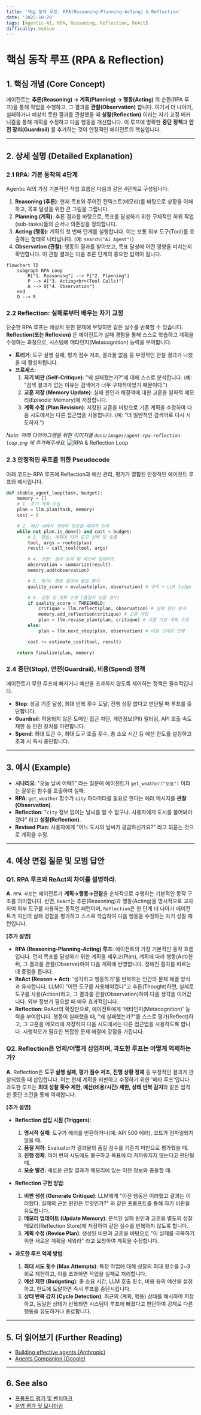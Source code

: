 ```yaml
---
title: '핵심 동작 루프: RPA(Reasoning-Planning-Acting) & Reflection'
date: '2025-10-29'
tags: [Agentic-AI, RPA, Reasoning, Reflection, ReAct]
difficulty: medium
---
```


# 핵심 동작 루프 (RPA & Reflection)

## 1. 핵심 개념 (Core Concept)

에이전트는 **추론(Reasoning) → 계획(Planning) → 행동(Acting)** 의 순환(RPA 루프)을 통해 작업을 수행하고, 그 결과를 **관찰(Observation)** 합니다. 여기서 더 나아가, 실패하거나 예상치 못한 결과를 관찰했을 때 **성찰(Reflection)** 이라는 자기 교정 메커니즘을 통해 계획을 수정하고 다음 행동을 개선합니다. 이 루프에 명확한 **중단 정책**과 **안전 장치(Guardrail)** 를 추가하는 것이 안정적인 에이전트의 핵심입니다.

______________________________________________________________________

## 2. 상세 설명 (Detailed Explanation)

### 2.1 RPA: 기본 동작의 4단계

Agentic AI의 가장 기본적인 작업 흐름은 다음과 같은 4단계로 구성됩니다.

1. **Reasoning (추론)**: 현재 목표와 주어진 컨텍스트(메모리)를 바탕으로 상황을 이해하고, 목표 달성을 위한 큰 그림을 그립니다.
1. **Planning (계획)**: 추론 결과를 바탕으로, 목표를 달성하기 위한 구체적인 하위 작업(sub-tasks)들의 순서나 의존성을 정의합니다.
1. **Acting (행동)**: 계획의 첫 번째 단계를 실행합니다. 이는 보통 외부 도구(Tool)를 호출하는 형태로 나타납니다. (예: `search("AI Agent")`)
1. **Observation (관찰)**: 행동의 결과를 받아보고, 목표 달성에 어떤 영향을 미치는지 확인합니다. 이 관찰 결과는 다음 추론 단계의 중요한 입력이 됩니다.

```mermaid
flowchart TD
    subgraph RPA Loop
        R["1. Reasoning"] --> P["2. Planning"]
        P --> A["3. Acting<br>(Tool Calls)"]
        A --> O["4. Observation"]
    end
    O --> R
```

### 2.2 Reflection: 실패로부터 배우는 자기 교정

단순한 RPA 루프는 예상치 못한 문제에 부딪히면 같은 실수를 반복할 수 있습니다. **Reflection(또는 Reflexion)** 은 에이전트가 실패 경험을 통해 스스로 학습하고 계획을 수정하는 과정으로, 시스템에 메타인지(Metacognition) 능력을 부여합니다.

- **트리거**: 도구 실행 실패, 평가 점수 저조, 결과물 없음 등 부정적인 관찰 결과가 나왔을 때 활성화됩니다.
- **프로세스**:
  1. **자기 비판 (Self-Critique)**: "왜 실패했는가?"에 대해 스스로 분석합니다. (예: "검색 결과가 없는 이유는 검색어가 너무 구체적이었기 때문이다.")
  1. **교훈 저장 (Memory Update)**: 실패 원인과 해결책에 대한 교훈을 일화적 메모리(Episodic Memory)에 저장합니다.
  1. **계획 수정 (Plan Revision)**: 저장된 교훈을 바탕으로 기존 계획을 수정하여 다음 시도에서는 다른 접근법을 사용합니다. (예: "더 일반적인 검색어로 다시 시도하자.")

*Note: 아래 다이어그램을 위한 이미지를 `docs/images/agent-rpa-reflection-loop.png` 에 추가해주세요.*
![RPA & Reflection Loop](../../images/agent-rpa-reflection-loop.png)

### 2.3 안정적인 루프를 위한 Pseudocode

아래 코드는 RPA 루프에 Reflection과 예산 관리, 평가가 결합된 안정적인 에이전트 루프의 예시입니다.

```python
def stable_agent_loop(task, budget):
    memory = []
    # 1. 초기 계획 수립
    plan = llm.plan(task, memory)
    cost = 0

    # 2. 예산 내에서 계획이 완료될 때까지 반복
    while not plan.is_done() and cost < budget:
        # 3. 행동: 계획에 따라 도구 선택 및 호출
        tool, args = route(plan)
        result = call_tool(tool, args)

        # 4. 관찰: 결과 요약 및 메모리 업데이트
        observation = summarize(result)
        memory.add(observation)

        # 5. 평가: 행동 결과의 품질 평가
        quality_score = evaluate(plan, observation) # 규칙 + LLM Judge

        # 6. 성찰 및 계획 수정 (품질이 낮을 경우)
        if quality_score < THRESHOLD:
            critique = llm.reflect(plan, observation) # 실패 원인 분석
            memory.add_reflection(critique) # 교훈 저장
            plan = llm.revise_plan(plan, critique) # 교훈 기반 계획 수정
        else:
            plan = llm.next_step(plan, observation) # 다음 단계로 진행

        cost += estimate_cost(tool, result)

    return finalize(plan, memory)
```

### 2.4 중단(Stop), 안전(Guardrail), 비용(Spend) 정책

에이전트가 무한 루프에 빠지거나 예산을 초과하지 않도록 제어하는 정책은 필수적입니다.

- **Stop**: 성공 기준 달성, 최대 반복 횟수 도달, 진행 상황 없다고 판단될 때 루프를 중단합니다.
- **Guardrail**: 허용되지 않은 도메인 접근 차단, 개인정보(PII) 필터링, API 호출 속도 제한 등 안전 장치를 마련합니다.
- **Spend**: 최대 토큰 수, 최대 도구 호출 횟수, 총 소요 시간 등 예산 한도를 설정하고 초과 시 즉시 중단합니다.

______________________________________________________________________

## 3. 예시 (Example)

- **시나리오**: "오늘 날씨 어때?" 라는 질문에 에이전트가 `get_weather("오늘")` 이라는 잘못된 함수를 호출하여 실패.
- **RPA**: `get_weather` 함수가 `city` 파라미터를 필요로 한다는 에러 메시지를 **관찰(Observation)**.
- **Reflection**: "`city` 정보 없이는 날씨를 알 수 없구나. 사용자에게 도시를 물어봐야겠다" 라고 **성찰(Reflection)**.
- **Revised Plan**: 사용자에게 "어느 도시의 날씨가 궁금하신가요?" 라고 되묻는 것으로 계획을 수정.

______________________________________________________________________

## 4. 예상 면접 질문 및 모범 답안

### Q1. RPA 루프와 ReAct의 차이를 설명하라.

**A.** `RPA 루프`는 에이전트가 **계획→행동→관찰**을 순차적으로 수행하는 기본적인 동작 구조를 의미합니다. 반면, `ReAct`는 추론(Reasoning)과 행동(Acting)을 명시적으로 교차하여 외부 도구를 사용하는 동적인 패턴이며, `Reflection`은 한 단계 더 나아가 에이전트가 자신의 실패 경험을 평가하고 스스로 학습하여 다음 행동을 수정하는 자기 성찰 패턴입니다.

**\[추가 설명\]**

- **RPA (Reasoning-Planning-Acting) 루프**: 에이전트의 가장 기본적인 동작 흐름입니다. 먼저 목표를 달성하기 위한 계획을 세우고(Plan), 계획에 따라 행동(Act)한 뒤, 그 결과를 관찰(Observe)하여 다음 계획에 반영합니다. 정해진 절차를 따르는 데 중점을 둡니다.
- **ReAct (Reason + Act)**: '생각하고 행동하기'를 반복하는 인간의 문제 해결 방식과 유사합니다. LLM이 "어떤 도구를 사용해야겠다"고 추론(Thought)하면, 실제로 도구를 사용(Action)하고, 그 결과를 관찰(Observation)하여 다음 생각을 이어갑니다. 외부 정보가 필요할 때 매우 효과적입니다.
- **Reflection**: ReAct의 확장판으로, 에이전트에게 '메타인지(Metacognition)' 능력을 부여합니다. 행동이 실패했을 때, "왜 실패했는가?"를 스스로 평가(Reflect)하고, 그 교훈을 메모리에 저장하여 다음 시도에서는 다른 접근법을 사용하도록 합니다. 시행착오가 필요한 복잡한 문제 해결에 강점을 가집니다.

### Q2. Reflection은 언제/어떻게 삽입하며, 과도한 루프는 어떻게 억제하는가?

**A.** Reflection은 **도구 실행 실패, 평가 점수 저조, 진행 상황 정체** 등 부정적인 결과가 관찰되었을 때 삽입합니다. 이는 현재 계획을 비판하고 수정하기 위한 '메타 루프'입니다. 과도한 루프는 **최대 성찰 횟수 제한, 예산(비용/시간) 제한, 상태 반복 감지**와 같은 엄격한 중단 조건을 통해 억제합니다.

**\[추가 설명\]**

- **Reflection 삽입 시점 (Triggers)**:

  1. **명시적 실패**: 도구가 에러를 반환하거나(예: API 500 에러), 코드가 컴파일되지 않을 때.
  1. **품질 저하**: Evaluator가 결과물의 품질 점수를 기준치 미만으로 평가했을 때.
  1. **진행 정체**: 여러 번의 시도에도 불구하고 목표에 더 가까워지지 않는다고 판단될 때.
  1. **모순 발견**: 새로운 관찰 결과가 메모리에 있는 이전 정보와 충돌할 때.

- **Reflection 구현 방법**:

  1. **비판 생성 (Generate Critique)**: LLM에게 "이전 행동은 이러했고 결과는 이러했다. 실패의 근본 원인은 무엇인가?" 와 같은 프롬프트를 통해 자기 비판을 유도합니다.
  1. **메모리 업데이트 (Update Memory)**: 분석된 실패 원인과 교훈을 별도의 성찰 메모리(Reflection Store)에 저장하여 같은 실수를 반복하지 않도록 합니다.
  1. **계획 수정 (Revise Plan)**: 생성된 비판과 교훈을 바탕으로 "이 실패를 극복하기 위한 새로운 계획을 세워라" 라고 요청하여 계획을 수정합니다.

- **과도한 루프 억제 방법**:

  1. **최대 시도 횟수 (Max Attempts)**: 특정 작업에 대해 성찰의 최대 횟수를 2~3회로 제한하고, 이를 초과하면 작업을 실패로 처리합니다.
  1. **예산 제한 (Budgeting)**: 총 소요 시간, LLM 호출 횟수, 비용 등의 예산을 설정하고, 한도에 도달하면 즉시 루프를 중단시킵니다.
  1. **상태 반복 감지 (Cycle Detection)**: 최근의 (계획, 행동) 상태를 해시하여 저장하고, 동일한 상태가 반복되면 시스템이 루프에 빠졌다고 판단하여 강제로 다른 행동을 유도하거나 종료합니다.

______________________________________________________________________

## 5. 더 읽어보기 (Further Reading)

- [Building effective agents (Anthropic)](/docs/references/anthropic/building-effective-agents.md)
- [Agents Companion (Google)](/docs/references/google/Agents_Companion_v2.pdf)

______________________________________________________________________

## 6. See also

- [프롬프트 평가 및 벤치마크](../5-5-%ED%94%84%EB%A1%AC%ED%94%84%ED%8A%B8-%EC%97%94%EC%A7%80%EB%8B%88%EC%96%B4%EB%A7%81-and-%ED%8F%89%EA%B0%80/prompt-evaluation-and-benchmarks.md)
- [운영 평가 및 모니터링](../5-6-agentops-%EC%9A%B4%EC%98%81-and-%EC%9E%90%EB%8F%99%ED%99%94/evaluation-monitoring-ops.md)
